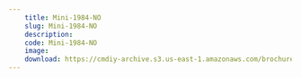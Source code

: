 ```yaml
---
    title: Mini-1984-NO
    slug: Mini-1984-NO
    description:
    code: Mini-1984-NO
    image:
    download: https://cmdiy-archive.s3.us-east-1.amazonaws.com/brochures/documents/Mini-1984-NO.pdf
---
```

<!-- Content of the page -->

##
        